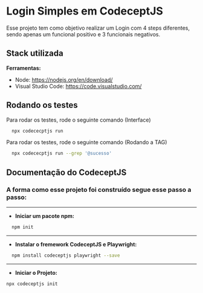 
# Login Simples em CodeceptJS

Esse projeto tem como objetivo realizar um Login com 4 steps diferentes, sendo apenas um funcional positivo e 3 funcionais negativos.



## Stack utilizada

**Ferramentas:** 
  - Node: https://nodejs.org/en/download/ 
  - Visual Studio Code: https://code.visualstudio.com/



## Rodando os testes

Para rodar os testes, rode o seguinte comando (Interface)

```bash
  npx codececptjs run
```

Para rodar os testes, rode o seguinte comando (Rodando a TAG)
```bash
  npx codececptjs run --grep '@sucesso'
```
## Documentação do CodeceptJS 

### A forma como esse projeto foi construído segue esse passo a passo:
-----

   - **Iniciar um pacote npm:**
```bash
  npm init
```
-----
  - **Instalar o fremework CodeceptJS e Playwright:**
```bash
  npm install codeceptjs playwright --save
```
-----
  - **Iniciar o Projeto:**
  ```bash
  npx codeceptjs init
```
